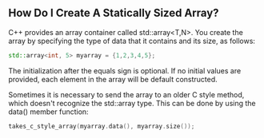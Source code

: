 ## How Do I Create A Statically Sized Array?

C++ provides an array container called std::array<T,N>.  You create
the array by specifying the type of data that it contains and its
size, as follows:

```c++
std::array<int, 5> myarray = {1,2,3,4,5};
```

The initialization after the equals sign is optional.  If no initial
values are provided, each element in the array will be default
constructed.

Sometimes it is necessary to send the array to an older C style
method, which doesn't recognize the std::array type.  This can be done
by using the data() member function:

```c++
takes_c_style_array(myarray.data(), myarray.size());
```

